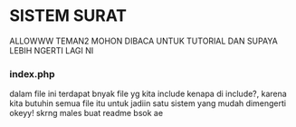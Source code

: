 # SISTEM SURAT

ALLOWWW TEMAN2 MOHON DIBACA UNTUK TUTORIAL DAN SUPAYA LEBIH NGERTI LAGI NI

### index.php

dalam file ini terdapat bnyak file yg kita include kenapa di include?, karena kita butuhin semua file itu untuk jadiin satu sistem yang mudah dimengerti okeyy! skrng males buat readme bsok ae
